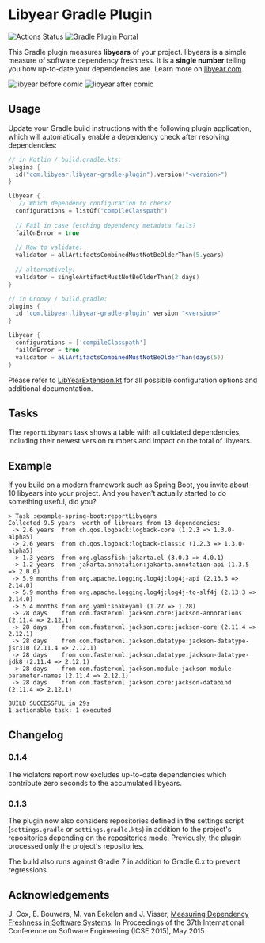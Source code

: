 # Libyear Gradle Plugin

[![Actions Status](https://github.com/f4lco/libyear-gradle-plugin/actions/workflows/build-test.yml/badge.svg)](https://github.com/f4lco/libyear-gradle-plugin/actions)
[![Gradle Plugin Portal](https://img.shields.io/maven-metadata/v/https/plugins.gradle.org/m2/com/libyear/libyear-gradle-plugin/com.libyear.libyear-gradle-plugin.gradle.plugin/maven-metadata.xml.svg?colorB=007ec6&label=Gradle%20Plugin%20Portal)](https://plugins.gradle.org/plugin/com.libyear.libyear-gradle-plugin)

This Gradle plugin measures **libyears** of your project.
libyears is a simple measure of software dependency freshness.
It is a **single number** telling you how up-to-date your dependencies are.
Learn more on [libyear.com][libyear].

![libyear before comic](https://libyear.com/cartoon1.jpg) ![libyear after comic](https://libyear.com/cartoon2.jpg)

## Usage

Update your Gradle build instructions with the following plugin application, which will automatically enable a dependency check after resolving dependencies:

```kotlin
// in Kotlin / build.gradle.kts:
plugins {
  id("com.libyear.libyear-gradle-plugin").version("<version>")
}

libyear {
   // Which dependency configuration to check?
  configurations = listOf("compileClasspath")
  
  // Fail in case fetching dependency metadata fails?
  failOnError = true
  
  // How to validate:
  validator = allArtifactsCombinedMustNotBeOlderThan(5.years)
  
  // alternatively:
  validator = singleArtifactMustNotBeOlderThan(2.days)
}
```

```groovy
// in Groovy / build.gradle:
plugins {
  id 'com.libyear.libyear-gradle-plugin' version "<version>"
}

libyear {
  configurations = ['compileClasspath']
  failOnError = true
  validator = allArtifactsCombinedMustNotBeOlderThan(days(5))
}
```

Please refer to [LibYearExtension.kt][0] for all possible configuration options and additional documentation.


## Tasks

The `reportLibyears` task shows a table with all outdated dependencies, including their newest version numbers and impact on the total of libyears.

## Example

If you build on a modern framework such as Spring Boot, you invite about 10 libyears into your project. And you haven't actually started to do something useful, did you?

```
> Task :example-spring-boot:reportLibyears
Collected 9.5 years  worth of libyears from 13 dependencies:
 -> 2.6 years  from ch.qos.logback:logback-core (1.2.3 => 1.3.0-alpha5)
 -> 2.6 years  from ch.qos.logback:logback-classic (1.2.3 => 1.3.0-alpha5)
 -> 1.3 years  from org.glassfish:jakarta.el (3.0.3 => 4.0.1)
 -> 1.2 years  from jakarta.annotation:jakarta.annotation-api (1.3.5 => 2.0.0)
 -> 5.9 months from org.apache.logging.log4j:log4j-api (2.13.3 => 2.14.0)
 -> 5.9 months from org.apache.logging.log4j:log4j-to-slf4j (2.13.3 => 2.14.0)
 -> 5.4 months from org.yaml:snakeyaml (1.27 => 1.28)
 -> 28 days    from com.fasterxml.jackson.core:jackson-annotations (2.11.4 => 2.12.1)
 -> 28 days    from com.fasterxml.jackson.core:jackson-core (2.11.4 => 2.12.1)
 -> 28 days    from com.fasterxml.jackson.datatype:jackson-datatype-jsr310 (2.11.4 => 2.12.1)
 -> 28 days    from com.fasterxml.jackson.datatype:jackson-datatype-jdk8 (2.11.4 => 2.12.1)
 -> 28 days    from com.fasterxml.jackson.module:jackson-module-parameter-names (2.11.4 => 2.12.1)
 -> 28 days    from com.fasterxml.jackson.core:jackson-databind (2.11.4 => 2.12.1)

BUILD SUCCESSFUL in 29s
1 actionable task: 1 executed
```

## Changelog

### 0.1.4

The violators report now excludes up-to-date dependencies which contribute zero seconds to the accumulated libyears.

### 0.1.3

The plugin now also considers repositories defined in the settings script (`settings.gradle` or `settings.gradle.kts`) in addition to the project's repositories depending on the [repositories mode][repo-mode]. Previously, the plugin processed only the project's repositories.

The build also runs against Gradle 7 in addition to Gradle 6.x to prevent regressions.

## Acknowledgements

J. Cox, E. Bouwers, M. van Eekelen and J. Visser, [Measuring Dependency
Freshness in Software Systems][1]. In Proceedings of the 37th International
Conference on Software Engineering (ICSE 2015), May 2015

[0]: https://github.com/f4lco/libyear-gradle-plugin/blob/main/libyear-gradle-plugin/src/main/kotlin/com/libyear/LibYearExtension.kt

[1]: https://ericbouwers.github.io/papers/icse15.pdf

[libyear]: https://libyear.com/

[repo-mode]: https://docs.gradle.org/current/userguide/declaring_repositories.html#sub:centralized-repository-declaration
